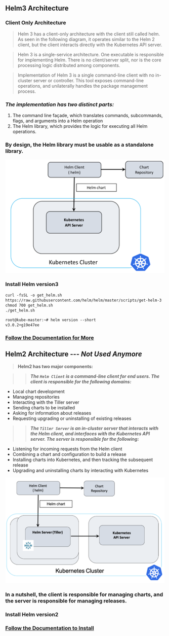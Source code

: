 ## Helm3 Architecture 

### Client Only Architecture

> Helm 3 has a client-only architecture with the client still called helm. As seen in the following diagram, it operates similar to the Helm 2 client, but the client interacts directly with the Kubernetes API server.

> Helm 3 is a single-service architecture. One executable is responsible for implementing Helm. There is no client/server split, nor is the core processing logic distributed among components.

> Implementation of Helm 3 is a single command-line client with no in-cluster server or controller. This tool exposes command-line operations, and unilaterally handles the package management process.

### ***The implementation has two distinct parts:***

1.    The command line façade, which translates commands, subcommands, flags, and arguments into a Helm operation
2.    The Helm library, which provides the logic for executing all Helm operations.

### **By design, the Helm library must be usable as a standalone library.**

![helm-test](../img/helm3-architecture.PNG)

### Install Helm version3

```
curl -fsSL -o get_helm.sh https://raw.githubusercontent.com/helm/helm/master/scripts/get-helm-3
chmod 700 get_helm.sh
./get_helm.sh
```

```
root@kube-master:~# helm version --short
v3.0.2+g19e47ee
```

### [Follow the Documentation for More](https://helm.sh/docs/intro/install/)

## Helm2 Architecture --- ***Not Used Anymore***

> **Helm2 has two major components:**

>> ***The `Helm Client` is a command-line client for end users. The client is responsible for the following domains:***

* Local chart development
* Managing repositories
* Interacting with the Tiller server
* Sending charts to be installed
* Asking for information about releases
* Requesting upgrading or uninstalling of existing releases


>> ***The `Tiller Server` is an in-cluster server that interacts with the Helm client, and interfaces with the Kubernetes API server. The server is responsible for the following:***

* Listening for incoming requests from the Helm client
* Combining a chart and configuration to build a release
* Installing charts into Kubernetes, and then tracking the subsequent release
* Upgrading and uninstalling charts by interacting with Kubernetes

![helm2-architecture](../img/helm2-architecture.PNG)

### In a nutshell, the client is responsible for managing charts, and the server is responsible for managing releases.

### Install Helm version2  

### [Follow the Documentation to Install](https://v2.helm.sh/docs/using_helm/#installing-helm)